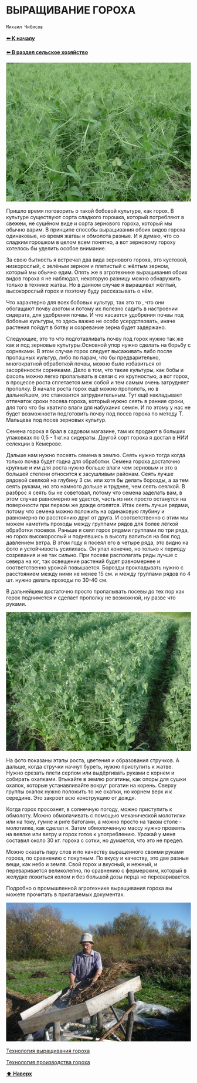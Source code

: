# ВЫРАЩИВАНИЕ ГОРОХА

`Михаил Чибисов` 

**[⬅️ К началу](../../HOME.md#разделы)**

**[⬅️ В раздел сельское хозяйство](./index.md)**

![Горох](./img/goroh1.jpg) 


Пришло время поговорить о такой бобовой культуре, как горох. В культуре существуют сорта сладкого горошка, который потребляют в свежем, не сушёном виде и сорта зернового гороха, который мы обычно варим. В принципе способы выращивания обоих видов гороха одинаковые, но время жатвы и обмолота разные. И я думаю, что со сладким горошком в целом всем понятно, а вот зерновому гороху хотелось бы уделить особое внимание.

За свою бытность я встречал два вида зернового гороха, это кустовой, низкорослый, с зелёным зерном и плетистый с жёлтым зерном, который мы обычно едим. Опять же в агротехнике выращивания обоих видов гороха я не наблюдал, некоторую разницу можно обнаружить только в технике жатвы. Но в данном случае я выращивал жёлтый, высокорослый горох и поэтому буду рассказывать о нём.

Что характерно для всех бобовых культур, так это то , что они обогащают почву азотом и потому их полезно садить в настроении сидерата, для удобрения почвы. И что касается удобрения почвы под бобовые культуры, то здесь важно не особо усердствовать, иначе растения пойдут в ботву и созревание зерна будет задержано.

Следующие, это то что подготавливать почву под горох нужно так же как и под зерновые культуры.Основной упор нужно сделать на борьбу с сорняками. В этом случае горох следует высаживать либо после пропашных культур, либо по парам, что бы предварительно, многократной обработкой почвы, можно было избавиться от засорённости сорняками. Дело в том, что такие культуры, как бобы и фасоль можно легко пропалывать в связи с их крупностью, а вот горох, в процессе роста сплетается меж собой и тем самым очень затрудняет прополку. В начале роста горох ещё можно прополоть, но в дальнейшем, это становится затруднительным. Тут ещё накладывает отпечаток сроки посева гороха, который нужно сеять в ранние сроки, для того что бы хватило влаги для набухания семян. И по этому у нас не будет возможности подготовить почву под посев гороха по методу Т. Мальцева под посев зерновых культур.

Семена гороха я брал в садовом магазине, там их продают в больших упаковках по 0,5 - 1 кг.на сидераты. Другой сорт гороха я достал в НИИ селекции в Кемерове.

Дальше нам нужно посеять семена в землю. Сеять нужно тогда когда только почва будет годна для обработки. Семена гороха достаточно крупные и им для роста нужно больше влаги чем зерновым и это в большей степени относится к засушливым районам. Сеять лучше рядовой сеялкой на глубину 3 см. или хотя бы делать борозды, а за тем сеять руками, но это намного дольше и труднее, чем сеять сеялкой. В разброс я сеять бы не советовал, потому что семена заделать вам, в этом случае равномерно не удастся, часть из них просто останутся на поверхности при первом же дожде оголятся. Итак сеять лучше рядами, потому что семена можно положить на одинаковую глубину и равномерно по расстоянию друг от друга. И соответственно с этим мы можем наметить проходы между группами рядов для более лёгкой обработки посевов. Раньше я сеял горох рядами группами по три ряда, но горох высокорослый и поднявшись в высоту валиться на бок под давлением ветра. В этом году я посеял его в четыре ряда, это видно на фото и устойчивость усилилась. Он упал конечно, но только к периоду созревания и не так сильно. При посеве располагать ряды лучше с севера на юг, так освещение растений будет равномернее и соответственно урожай повышается. Борозды прокладывать нужно с расстоянием между ними не менее 15 см. и между группами рядов по 4 шт. нужно делать проходы по 30-40 см.

В дальнейшем достаточно просто пропалывать посевы до тех пор как горох поднимется и сделает прополку не возможной, ну разве что руками.

![Горох](./img/goroh.jpg)

На фото показаны этапы роста, цветения и образования стручков. А дальше, когда стручки начнут буреть, нужно приступить к жатве. Нужно срезать плети серпом или выдёргивать руками с корнем и собирать охапками. Втыкайте в землю рогатины, как опоры для сушки охапок, которые устанавливайте вокруг рогатин на корень. Сверху группы охапок нужно положить то же охапки, но корнем верх и к середине. Это закроет всю конструкцию от дождя.

Когда горох просохнет, в солнечную погоду, можно приступить к обмолоту. Можно обмолачивать с помощью механической молотилки или на току, гумне и риге батогами, а можно просто на таком столе - молотилке, как сделал я. Затем обмолоченную массу нужно провеять на веялке или ветру и горох готов к употреблению. Урожай у меня составил около 30 кг. гороха с сотки, но думается, что это не предел.

Можно сказать пару слов и по качеству выращенного своими руками гороха, по сравнению с покупным. По вкусу и качеству, это две разные вещи, как небо и земля. Свой горох и вкусный, и нежный, и переваривается великолепно, по сравнению с фермерским, который в желудке ложиться колом и без большой дозы перца не переваривается.

Подробно о промышленной агротехнике выращивания гороха вы можете прочитать в прилагаемых документах.

![Сбор гороха](./img/goroh2.jpg)

<a href="../../docs/Tekhnologia_Vyraschivania_Gorokha.docx">Технология выращивания гороха</a>

<a href="../../docs/Tekhnologia_Proizvodstva_Gorokha.pdf">Технология производства гороха</a>


**[⬆ Наверх](#выращивание-гороха)**
